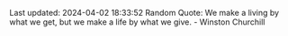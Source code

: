 Last updated: 2024-04-02 18:33:52
Random Quote: We make a living by what we get, but we make a life by what we give. - Winston Churchill